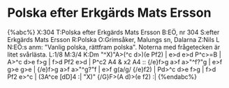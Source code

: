 # Polska efter Erkgärds Mats Ersson

{%abc%}
X:304
T:Polska efter Erkgärds Mats Ersson
B:EÖ, nr 304
S:efter Erkgärds Mats Ersson
R:Polska
O:Grimsåker, Malungs sn, Dalarna
Z:Nils L
N:EÖ:s anm: "Vanlig polska, rättfram polska". Noterna med frågetecken är litet svårlästa.
L:1/8
M:3/4
K:Dm
"^X)"A>(^c d>)(e Pf2) | e>d e>d P^c>=B | A>^c d>e f>g | f>d Pf2 e>d | P^c2 A4 & x2 A4 :: 
{/e}f>g a>f a>"^f?"g | e>f g>e g>e | {/e}f>g a>f a>"^g?"f | e>f g(a/g/ {/e}f2) | 
Pd>^c d>e f>g | f>d Pf2 e>^c | (3A^ce [dD]4 :| "X)" {/G}F>(A d)>(e f2) :|
{%endabc%}
